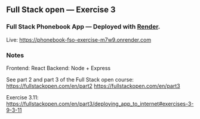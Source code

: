 ## Full Stack open — Exercise 3

### Full Stack Phonebook App — Deployed with [Render](https://render.com/).
Live: https://phonebook-fso-exercise-m7w9.onrender.com

### Notes

Frontend: React
Backend: Node + Express

See part 2 and part 3 of the Full Stack open course:
https://fullstackopen.com/en/part2
https://fullstackopen.com/en/part3

Exercise 3.11:
https://fullstackopen.com/en/part3/deploying_app_to_internet#exercises-3-9-3-11


